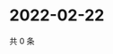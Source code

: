 # 2022-02-22

共 0 条

<!-- BEGIN WEIBO -->
<!-- 最后更新时间 Tue Feb 22 2022 12:18:14 GMT+0800 (China Standard Time) -->

<!-- END WEIBO -->
